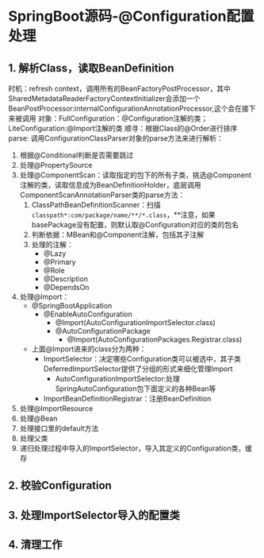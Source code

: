 # SpringBoot源码-@Configuration配置处理

## 1. 解析Class，读取BeanDefinition

时机：refresh context，调用所有的BeanFactoryPostProcessor，其中SharedMetadataReaderFactoryContextInitializer会添加一个BeanPostProcessor:internalConfigurationAnnotationProcessor,这个会在接下来被调用
对象：FullConfiguration：@Configuration注解的类；LiteConfiguration:@Import注解的类
顺寻：根据Class的@Order进行排序
parse: 调用ConfigurationClassParser对象的parse方法来进行解析：

1. 根据@Conditional判断是否需要跳过
2. 处理@PropertySource
3. 处理@ComponentScan：读取指定的包下的所有子类，挑选@Component注解的类，读取信息成为BeanDefinitionHolder，底层调用ComponentScanAnnotationParser类的parse方法：
    1. ClassPathBeanDefinitionScanner：扫描```classpath*:com/package/name/**/*.class```，**注意，如果basePackage没有配置，则默认取@Configuration对应的类的包名
    2. 判断依据：MBean和@Component注解，包括其子注解
    3. 处理的注解：
        - @Lazy
        - @Primary
        - @Role
        - @Description
        - @DependsOn
4. 处理@Import：
    - @SpringBootApplication
        - @EnableAutoConfiguration
            - @Import(AutoConfigurationImportSelector.class)
            - @AutoConfigurationPackage
                - @Import(AutoConfigurationPackages.Registrar.class) 
    - 上面@Import进来的class分为两种：
        - ImportSelector：决定哪些Configuration类可以被选中，其子类DeferredImportSelector提供了分组的形式来细化管理Import
            - AutoConfigurationImportSelector:处理SpringAutoConfiguration包下面定义的各种Bean等
        - ImportBeanDefinitionRegistrar：注册BeanDefinition
5. 处理@ImportResource
6. 处理@Bean
7. 处理接口里的default方法
8. 处理父类
9. 递归处理过程中导入的ImportSelector，导入其定义的Configuration类，缓存

## 2. 校验Configuration

## 3. 处理ImportSelector导入的配置类

## 4. 清理工作
